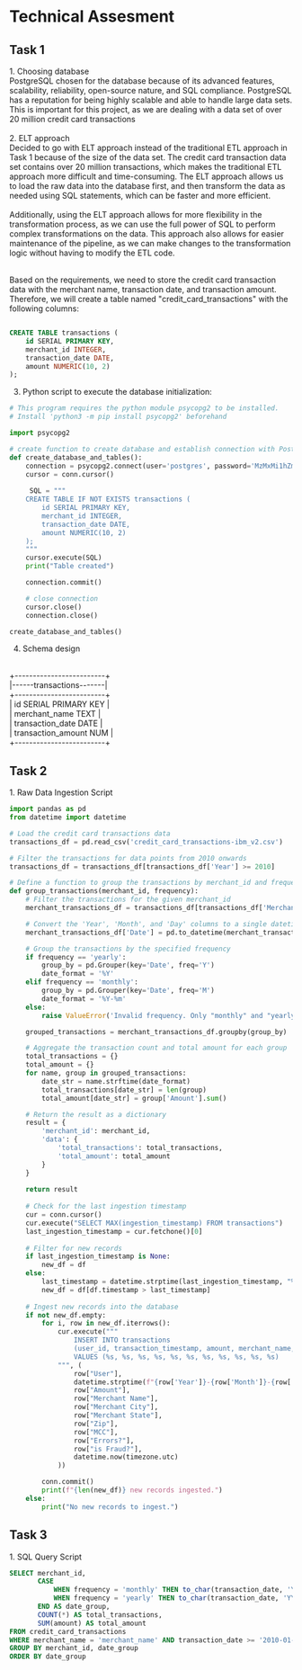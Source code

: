 <h1>Technical Assesment </h1>
<h2>Task 1</h2> 
1. Choosing database
<br>PostgreSQL chosen for the database because of its advanced features, scalability, reliability, open-source nature, and SQL compliance. PostgreSQL has a reputation for being highly scalable and able to handle large data sets. This is important for this project, as we are dealing with a data set of over 20 million credit card transactions</br>
</br>
2. ELT approach
<br>Decided to go with ELT approach instead of the traditional ETL approach in Task 1 because of the size of the data set. The credit card transaction data set contains over 20 million transactions, which makes the traditional ETL approach more difficult and time-consuming. The ELT approach allows us to load the raw data into the database first, and then transform the data as needed using SQL statements, which can be faster and more efficient.</br>
<br>Additionally, using the ELT approach allows for more flexibility in the transformation process, as we can use the full power of SQL to perform complex transformations on the data. This approach also allows for easier maintenance of the pipeline, as we can make changes to the transformation logic without having to modify the ETL code.</br>

<br> Based on the requirements, we need to store the credit card transaction data with the merchant name, transaction date, and transaction amount. Therefore, we will create a table named "credit_card_transactions" with the following columns:

```sql

CREATE TABLE transactions (
    id SERIAL PRIMARY KEY,
    merchant_id INTEGER,
    transaction_date DATE,
    amount NUMERIC(10, 2)
);

```
3.	Python script to execute the database initialization:

```python
# This program requires the python module psycopg2 to be installed.
# Install 'python3 -m pip install psycopg2' beforehand

import psycopg2

# create function to create database and establish connection with PostgreSQL
def create_database_and_tables():
    connection = psycopg2.connect(user='postgres', password='MzMxMi1hZmlmc3dh', host='localhost', port="5432", database='transactions')
    cursor = conn.cursor()
    
     SQL = """
    CREATE TABLE IF NOT EXISTS transactions (
        id SERIAL PRIMARY KEY,
        merchant_id INTEGER,
        transaction_date DATE,
        amount NUMERIC(10, 2)
    );
    """
    cursor.execute(SQL)
    print("Table created")

    connection.commit()

    # close connection
    cursor.close()
    connection.close()

create_database_and_tables()
```

4.	Schema design
<br>
+-------------------------+</br>
|------transactions-------|</br>
+-------------------------+</br>
| id SERIAL PRIMARY KEY   |</br>
| merchant_name TEXT      |</br>
| transaction_date DATE   |</br>
| transaction_amount NUM  |</br>
+-------------------------+
</br>
<h2>Task 2</h2> 
1. Raw Data Ingestion Script

```python
import pandas as pd
from datetime import datetime

# Load the credit card transactions data
transactions_df = pd.read_csv('credit_card_transactions-ibm_v2.csv')

# Filter the transactions for data points from 2010 onwards
transactions_df = transactions_df[transactions_df['Year'] >= 2010]

# Define a function to group the transactions by merchant_id and frequency
def group_transactions(merchant_id, frequency):
    # Filter the transactions for the given merchant_id
    merchant_transactions_df = transactions_df[transactions_df['Merchant Name'] == merchant_id]

    # Convert the 'Year', 'Month', and 'Day' columns to a single datetime column
    merchant_transactions_df['Date'] = pd.to_datetime(merchant_transactions_df[['Year', 'Month', 'Day']])

    # Group the transactions by the specified frequency
    if frequency == 'yearly':
        group_by = pd.Grouper(key='Date', freq='Y')
        date_format = '%Y'
    elif frequency == 'monthly':
        group_by = pd.Grouper(key='Date', freq='M')
        date_format = '%Y-%m'
    else:
        raise ValueError('Invalid frequency. Only "monthly" and "yearly" are allowed.')

    grouped_transactions = merchant_transactions_df.groupby(group_by)

    # Aggregate the transaction count and total amount for each group
    total_transactions = {}
    total_amount = {}
    for name, group in grouped_transactions:
        date_str = name.strftime(date_format)
        total_transactions[date_str] = len(group)
        total_amount[date_str] = group['Amount'].sum()

    # Return the result as a dictionary
    result = {
        'merchant_id': merchant_id,
        'data': {
            'total_transactions': total_transactions,
            'total_amount': total_amount
        }
    }
    
    return result
    
    # Check for the last ingestion timestamp
    cur = conn.cursor()
    cur.execute("SELECT MAX(ingestion_timestamp) FROM transactions")
    last_ingestion_timestamp = cur.fetchone()[0]
    
    # Filter for new records
    if last_ingestion_timestamp is None:
        new_df = df
    else:
        last_timestamp = datetime.strptime(last_ingestion_timestamp, "%Y-%m-%d %H:%M:%S.%f").replace(tzinfo=timezone.utc)
        new_df = df[df.timestamp > last_timestamp]
        
    # Ingest new records into the database
    if not new_df.empty:
        for i, row in new_df.iterrows():
            cur.execute("""
                INSERT INTO transactions
                (user_id, transaction_timestamp, amount, merchant_name, merchant_city, merchant_state, zip, mcc, errors, is_fraud, ingestion_timestamp)
                VALUES (%s, %s, %s, %s, %s, %s, %s, %s, %s, %s, %s)
            """, (
                row["User"],
                datetime.strptime(f"{row['Year']}-{row['Month']}-{row['Day']} {row['Time']}", "%Y-%m-%d %H:%M:%S").replace(tzinfo=timezone.utc),
                row["Amount"],
                row["Merchant Name"],
                row["Merchant City"],
                row["Merchant State"],
                row["Zip"],
                row["MCC"],
                row["Errors?"],
                row["is Fraud?"],
                datetime.now(timezone.utc)
            ))

        conn.commit()
        print(f"{len(new_df)} new records ingested.")
    else:
        print("No new records to ingest.")
```

<h2>Task 3</h2> 
1. SQL Query Script

```sql
SELECT merchant_id,
       CASE 
           WHEN frequency = 'monthly' THEN to_char(transaction_date, 'YYYY-MM') 
           WHEN frequency = 'yearly' THEN to_char(transaction_date, 'YYYY') 
       END AS date_group,
       COUNT(*) AS total_transactions,
       SUM(amount) AS total_amount
FROM credit_card_transactions
WHERE merchant_name = 'merchant_name' AND transaction_date >= '2010-01-01'
GROUP BY merchant_id, date_group
ORDER BY date_group

